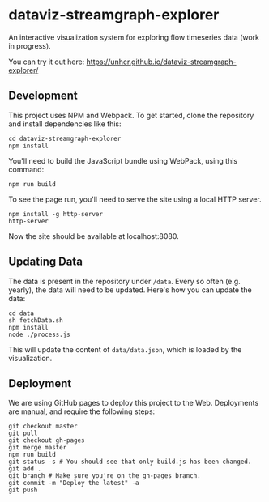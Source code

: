 # dataviz-streamgraph-explorer

An interactive visualization system for exploring flow timeseries data (work in progress).

You can try it out here: https://unhcr.github.io/dataviz-streamgraph-explorer/

## Development

This project uses NPM and Webpack. To get started, clone the repository and install dependencies like this:

```
cd dataviz-streamgraph-explorer
npm install
```

You'll need to build the JavaScript bundle using WebPack, using this command:

```
npm run build
```

To see the page run, you'll need to serve the site using a local HTTP server.

```
npm install -g http-server
http-server
```

Now the site should be available at localhost:8080.

## Updating Data

The data is present in the repository under `/data`. Every so often (e.g. yearly), the data will need to be updated. Here's how you can update the data:

```
cd data
sh fetchData.sh
npm install
node ./process.js
```

This will update the content of `data/data.json`, which is loaded by the visualization.

## Deployment

We are using GitHub pages to deploy this project to the Web. Deployments are manual, and require the following steps:

```
git checkout master
git pull
git checkout gh-pages
git merge master
npm run build
git status -s # You should see that only build.js has been changed.
git add .
git branch # Make sure you're on the gh-pages branch.
git commit -m "Deploy the latest" -a
git push
```
